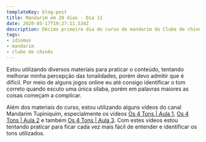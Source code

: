 ```yaml
---
templateKey: blog-post
title: Mandarim em 28 dias - Dia 11
date: 2020-05-17T19:27:11.534Z
description: Décimo primeiro dia do curso de mandarim do Clube de chinês. Dia de praticar o conteúdo ensinado até agora.
tags:
- idiomas
- mandarim
- clube de chinês
---
```

Estou utilizando diversos materiais para praticar o conteúdo, tentando melhorar minha percepção das tonalidades, porém devo admitir que é difícil. Por meio de alguns jogos online eu até consigo identificar o tom correto quando escuto uma única sílaba, porém em palavras maiores as coisas começam a complicar. 

Além dos materiais do curso, estou utilizando alguns vídeos do canal Mandarim Tupiniquim, especialmente os vídeos <a href="https://www.youtube.com/watch?v=CE1cobKU6mU" target="_blank">Os 4 Tons | Aula 1</a>, <a href="https://www.youtube.com/watch?v=_8uyqeIwM-s" target="_blank">Os 4 Tons | Aula 2</a> e também <a href="https://www.youtube.com/watch?v=4ENSb3NS4A8" target="_blank">Os 4 Tons | Aula 3</a>. Com estes vídeos estou tentando praticar para ficar cada vez mais fácil de entender e identificar os tons utilizados.